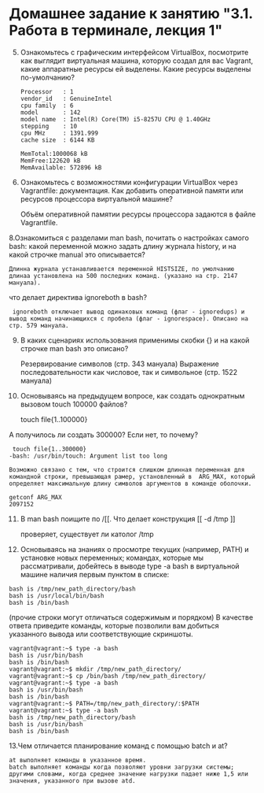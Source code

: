 # Домашнее задание к занятию "3.1. Работа в терминале, лекция 1"

 5. Ознакомьтесь с графическим интерфейсом VirtualBox, посмотрите как выглядит виртуальная машина, которую создал для вас Vagrant, какие аппаратные ресурсы ей выделены. Какие ресурсы выделены по-умолчанию?
    
        Processor	: 1
        vendor_id	: GenuineIntel
        cpu family	: 6
        model		: 142
        model name	: Intel(R) Core(TM) i5-8257U CPU @ 1.40GHz
        stepping	: 10
        cpu MHz		: 1391.999
        cache size	: 6144 KB
        
        MemTotal:1000068 kB
        MemFree:122620 kB
        MemAvailable: 572896 kB

6. Ознакомьтесь с возможностями конфигурации VirtualBox через Vagrantfile: документация. Как добавить оперативной памяти или ресурсов процессора виртуальной машине?

    Объём оперативной памятии ресурсы процессора задаются в файле Vagrantfile. 

 8.Ознакомиться с разделами man bash, почитать о настройках самого bash:
какой переменной можно задать длину журнала history, и на какой строчке manual это описывается?

    Длинна журнала устанавливается переменной HISTSIZE, по умолчанию длинаа установлена на 500 последних команд. (указано на стр. 2147 мануала).

 что делает директива ignoreboth в bash?
 
     ignoreboth отключает вывод одинаковых команд (флаг - ignoredups) и вывод команд начинающихся с пробела (флаг - ignorespace). Описано на стр. 579 мануала.

 9. В каких сценариях использования применимы скобки {} и на какой строчке man bash это описано?
 
     Резервирование символов (стр. 343 мануала)
     Выражение последовательности как числовое, так и символьное (стр. 1522 мануала)

 10. Основываясь на предыдущем вопросе, как создать однократным вызовом touch 100000 файлов?  
 
     touch file{1..100000}

А получилось ли создать 300000? Если нет, то почему?
 
     touch file{1..300000}
    -bash: /usr/bin/touch: Argument list too long
    
    Возможно связано с тем, что строится слишком длинная переменная для командной строки, превышающая рамер, установленный в  ARG_MAX, который определяет максимальную длину символов аргументов в команде оболочки.

    getconf ARG_MAX
    2097152

11. В man bash поищите по /\[\[. Что делает конструкция [[ -d /tmp ]]

    проверяет, существует ли католог /tmp

 12. Основываясь на знаниях о просмотре текущих (например, PATH) и установке новых переменных; командах, которые мы рассматривали, добейтесь в выводе type -a bash в виртуальной машине наличия первым пунктом в списке:

    bash is /tmp/new_path_directory/bash
    bash is /usr/local/bin/bash
    bash is /bin/bash

(прочие строки могут отличаться содержимым и порядком) В качестве ответа приведите команды, которые позволили вам добиться указанного вывода или соответствующие скриншоты.
    
    vagrant@vagrant:~$ type -a bash
    bash is /usr/bin/bash 
    bash is /bin/bash
    vagrant@vagrant:~$ mkdir /tmp/new_path_directory/
    vagrant@vagrant:~$ cp /bin/bash /tmp/new_path_directory/
    vagrant@vagrant:~$ type -a bash 
    bash is /usr/bin/bash
    bash is /bin/bash
    vagrant@vagrant:~$ PATH=/tmp/new_path_directory/:$PATH
    vagrant@vagrant:~$ type -a bash
    bash is /tmp/new_path_directory/bash
    bash is /usr/bin/bash
    bash is /bin/bash

13.Чем отличается планирование команд с помощью batch и at?

    at выполняет команды в указанное время.
    batch выполняет команды когда позволяют уровни загрузки системы; другими словами, когда среднее значение нагрузки падает ниже 1,5 или значения, указанного при вызове atd.

